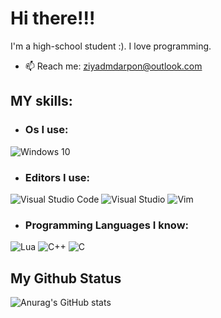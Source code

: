 # Hi there!!!
I'm a high-school student :). I love programming.
- 📫 Reach me: ziyadmdarpon@outlook.com
## MY skills:
- ### Os I use:
 ![Windows 10](https://img.shields.io/badge/Windows-0078D6?style=for-the-badge&logo=windows&logoColor=white)
- ### Editors I use:
 ![Visual Studio Code](https://img.shields.io/badge/VisualStudioCode-0078d7.svg?style=for-the-badge&logo=visual-studio-code&logoColor=white)
 ![Visual Studio](https://img.shields.io/badge/VisualStudio-5C2D91.svg?style=for-the-badge&logo=visual-studio&logoColor=white)
 ![Vim](https://img.shields.io/badge/VIM-%2311AB00.svg?style=for-the-badge&logo=vim&logoColor=white)
- ### Programming Languages I know:
 ![Lua](https://img.shields.io/badge/lua-%232C2D72.svg?style=for-the-badge&logo=lua&logoColor=white)
 ![C++](https://img.shields.io/badge/c++-%2300599C.svg?style=for-the-badge&logo=c%2B%2B&logoColor=white)
 ![C](https://img.shields.io/badge/c-%2300599C.svg?style=for-the-badge&logo=c&logoColor=white)

## My Github Status
![Anurag's GitHub stats](https://github-readme-stats.vercel.app/api?username=ziyad-md&show_icons=true&theme=gruvbox)
